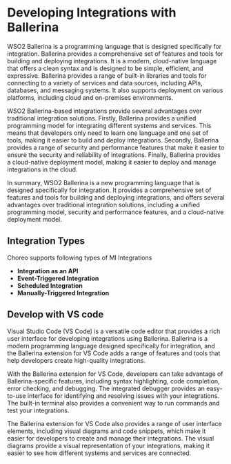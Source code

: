 # Developing Integrations with Ballerina

WSO2 Ballerina is a programming language that is designed specifically for integration. Ballerina provides a 
comprehensive set of features and tools for building and deploying integrations. It is a modern, cloud-native language 
that offers a clean syntax and is designed to be simple, efficient, and expressive. Ballerina provides a range of 
built-in libraries and tools for connecting to a variety of services and data sources, including APIs, databases, and 
messaging systems. It also supports deployment on various platforms, including cloud and on-premises environments.

WSO2 Ballerina-based integrations provide several advantages over traditional integration solutions. Firstly, Ballerina 
provides a unified programming model for integrating different systems and services. This means that developers only 
need to learn one language and one set of tools, making it easier to build and deploy integrations. Secondly, Ballerina 
provides a range of security and performance features that make it easier to ensure the security and reliability of 
integrations. Finally, Ballerina provides a cloud-native deployment model, making it easier to deploy and manage 
integrations in the cloud.

In summary, WSO2 Ballerina is a new programming language that is designed specifically for integration. It provides a 
comprehensive set of features and tools for building and deploying integrations, and offers several advantages over 
traditional integration solutions, including a unified programming model, security and performance features, and a 
cloud-native deployment model.

## Integration Types

Choreo supports following types of MI Integrations

- __Integration as an API__
- __Event-Triggered Integration__
- __Scheduled Integration__
- __Manually-Triggered Integration__

## Develop with VS code
Visual Studio Code (VS Code) is a versatile code editor that provides a rich user interface for developing integrations 
using Ballerina. Ballerina is a modern programming language designed specifically for integration, and the Ballerina 
extension for VS Code adds a range of features and tools that help developers create high-quality integrations.

With the Ballerina extension for VS Code, developers can take advantage of Ballerina-specific features, including syntax 
highlighting, code completion, error checking, and debugging. The integrated debugger provides an easy-to-use interface 
for identifying and resolving issues with your integrations. The built-in terminal also provides a convenient way to run 
commands and test your integrations.

The Ballerina extension for VS Code also provides a range of user interface elements, including visual diagrams and code 
snippets, which make it easier for developers to create and manage their integrations. The visual diagrams provide a 
visual representation of your integrations, making it easier to see how different systems and services are connected.
